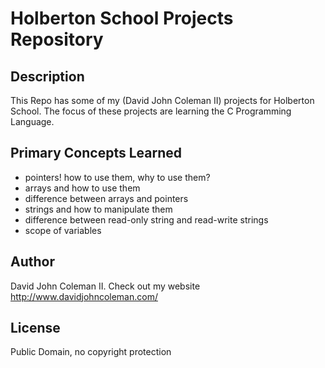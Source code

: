 # Holberton School Projects Repository

## Description

This Repo has some of my (David John Coleman II) projects for Holberton School.
The focus of these projects are learning the C Programming Language.

## Primary Concepts Learned

* pointers! how to use them, why to use them?
* arrays and how to use them
* difference between arrays and pointers
* strings and how to manipulate them
* difference between read-only string and read-write strings
* scope of variables

## Author

David John Coleman II.	Check out my website http://www.davidjohncoleman.com/

## License

Public Domain, no copyright protection